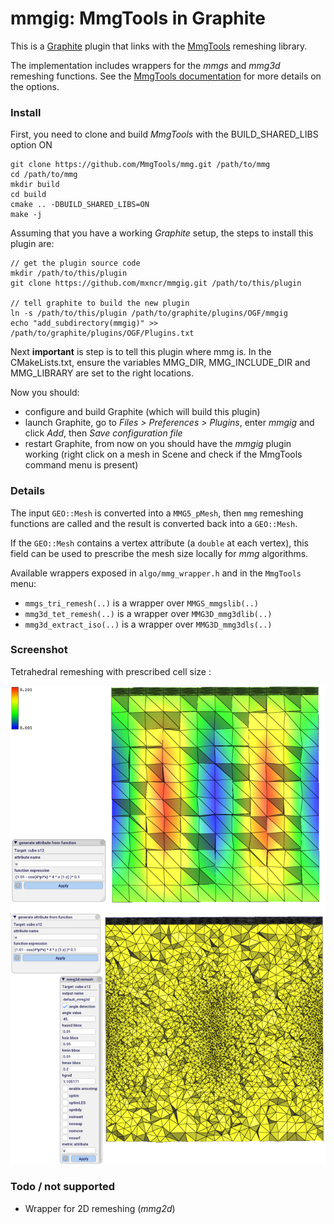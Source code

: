 # mmgig: MmgTools in Graphite

This is a [Graphite](http://alice.loria.fr/software/graphite) plugin that links
with the [MmgTools](https://www.mmgtools.org/) remeshing library.

The implementation includes wrappers for the *mmgs* and *mmg3d* remeshing
functions.  See the [MmgTools
documentation](https://www.mmgtools.org/mmg-remesher-try-mmg/mmg-remesher-options)
for more details on the options.

### Install

First, you need to clone and build *MmgTools* with the BUILD_SHARED_LIBS option ON

    git clone https://github.com/MmgTools/mmg.git /path/to/mmg
    cd /path/to/mmg
    mkdir build
    cd build
    cmake .. -DBUILD_SHARED_LIBS=ON
    make -j

Assuming that you have a working *Graphite* setup, the steps to install this plugin are:

    // get the plugin source code
    mkdir /path/to/this/plugin
    git clone https://github.com/mxncr/mmgig.git /path/to/this/plugin

    // tell graphite to build the new plugin
    ln -s /path/to/this/plugin /path/to/graphite/plugins/OGF/mmgig
    echo "add_subdirectory(mmgig)" >> /path/to/graphite/plugins/OGF/Plugins.txt


Next **important** is step is to tell this plugin where mmg is. In the
CMakeLists.txt, ensure the variables MMG_DIR, MMG_INCLUDE_DIR and MMG_LIBRARY
are set to the right locations.

Now you should:
- configure and build Graphite (which will build this plugin)
- launch Graphite, go to *Files > Preferences > Plugins*, enter *mmgig* and click *Add*, then *Save configuration file*
- restart Graphite, from now on you should have the *mmgig* plugin working (right click on a mesh in Scene and check if the MmgTools command menu is present)

### Details 

The input `GEO::Mesh` is converted into a `MMG5_pMesh`, then `mmg` remeshing
functions are called and the result is converted back into a `GEO::Mesh`.

If the `GEO::Mesh` contains a vertex attribute (a `double` at each vertex), this field can
be used to prescribe the mesh size locally for *mmg* algorithms.

Available wrappers exposed in `algo/mmg_wrapper.h` and in the `MmgTools` menu:

- `mmgs_tri_remesh(..)` is a wrapper over `MMGS_mmgslib(..)`
- `mmg3d_tet_remesh(..)` is a wrapper over `MMG3D_mmg3dlib(..)`
- `mmg3d_extract_iso(..)` is a wrapper over `MMG3D_mmg3dls(..)`

### Screenshot

Tetrahedral remeshing with prescribed cell size :

[<img src="doc/cube_both.png">](docs/cube_both.png)

### Todo / not supported

- Wrapper for 2D remeshing (*mmg2d*)

